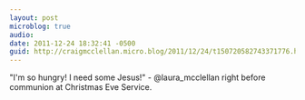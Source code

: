 ```yaml
---
layout: post
microblog: true
audio: 
date: 2011-12-24 18:32:41 -0500
guid: http://craigmcclellan.micro.blog/2011/12/24/t150720582743371776.html
---
```

"I'm so hungry! I need some Jesus!" - @laura_mcclellan right before communion at Christmas Eve Service.
